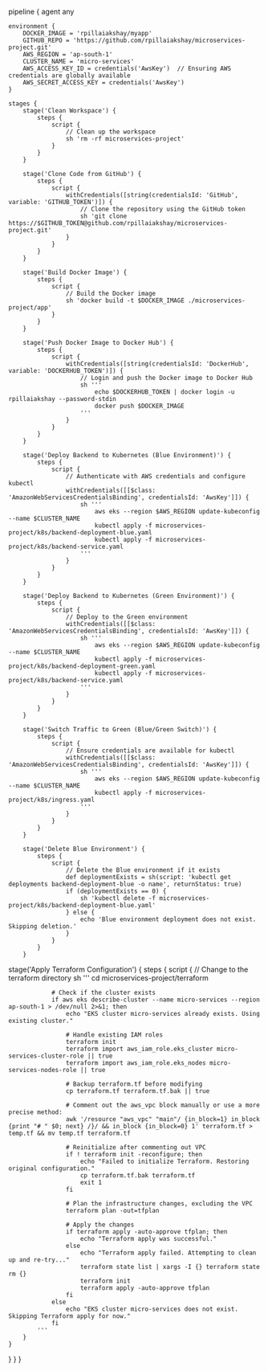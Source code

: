 pipeline {
    agent any

    environment {
        DOCKER_IMAGE = 'rpillaiakshay/myapp'
        GITHUB_REPO = 'https://github.com/rpillaiakshay/microservices-project.git'
        AWS_REGION = 'ap-south-1'
        CLUSTER_NAME = 'micro-services'
        AWS_ACCESS_KEY_ID = credentials('AwsKey')  // Ensuring AWS credentials are globally available
        AWS_SECRET_ACCESS_KEY = credentials('AwsKey')
    }

    stages {
        stage('Clean Workspace') {
            steps {
                script {
                    // Clean up the workspace
                    sh 'rm -rf microservices-project'
                }
            }
        }

        stage('Clone Code from GitHub') {
            steps {
                script {
                    withCredentials([string(credentialsId: 'GitHub', variable: 'GITHUB_TOKEN')]) {
                        // Clone the repository using the GitHub token
                        sh 'git clone https://$GITHUB_TOKEN@github.com/rpillaiakshay/microservices-project.git'
                    }
                }
            }
        }

        stage('Build Docker Image') {
            steps {
                script {
                    // Build the Docker image
                    sh 'docker build -t $DOCKER_IMAGE ./microservices-project/app'
                }
            }
        }

        stage('Push Docker Image to Docker Hub') {
            steps {
                script {
                    withCredentials([string(credentialsId: 'DockerHub', variable: 'DOCKERHUB_TOKEN')]) {
                        // Login and push the Docker image to Docker Hub
                        sh '''
                            echo $DOCKERHUB_TOKEN | docker login -u rpillaiakshay --password-stdin
                            docker push $DOCKER_IMAGE
                        '''
                    }
                }
            }
        }

        stage('Deploy Backend to Kubernetes (Blue Environment)') {
            steps {
                script {
                    // Authenticate with AWS credentials and configure kubectl
                    withCredentials([[$class: 'AmazonWebServicesCredentialsBinding', credentialsId: 'AwsKey']]) {
                        sh '''
                            aws eks --region $AWS_REGION update-kubeconfig --name $CLUSTER_NAME
                            kubectl apply -f microservices-project/k8s/backend-deployment-blue.yaml
                            kubectl apply -f microservices-project/k8s/backend-service.yaml
                        '''
                    }
                }
            }
        }

        stage('Deploy Backend to Kubernetes (Green Environment)') {
            steps {
                script {
                    // Deploy to the Green environment
                    withCredentials([[$class: 'AmazonWebServicesCredentialsBinding', credentialsId: 'AwsKey']]) {
                        sh '''
                            aws eks --region $AWS_REGION update-kubeconfig --name $CLUSTER_NAME
                            kubectl apply -f microservices-project/k8s/backend-deployment-green.yaml
                            kubectl apply -f microservices-project/k8s/backend-service.yaml
                        '''
                    }
                }
            }
        }

        stage('Switch Traffic to Green (Blue/Green Switch)') {
            steps {
                script {
                    // Ensure credentials are available for kubectl
                    withCredentials([[$class: 'AmazonWebServicesCredentialsBinding', credentialsId: 'AwsKey']]) {
                        sh '''
                            aws eks --region $AWS_REGION update-kubeconfig --name $CLUSTER_NAME
                            kubectl apply -f microservices-project/k8s/ingress.yaml
                        '''
                    }
                }
            }
        }

        stage('Delete Blue Environment') {
            steps {
                script {
                    // Delete the Blue environment if it exists
                    def deploymentExists = sh(script: 'kubectl get deployments backend-deployment-blue -o name', returnStatus: true)
                    if (deploymentExists == 0) {
                        sh 'kubectl delete -f microservices-project/k8s/backend-deployment-blue.yaml'
                    } else {
                        echo 'Blue environment deployment does not exist. Skipping deletion.'
                    }
                }
            }
        }
stage('Apply Terraform Configuration') {
    steps {
        script {
            // Change to the terraform directory
            sh '''
                cd microservices-project/terraform

                # Check if the cluster exists
                if aws eks describe-cluster --name micro-services --region ap-south-1 > /dev/null 2>&1; then
                    echo "EKS cluster micro-services already exists. Using existing cluster."

                    # Handle existing IAM roles
                    terraform init
                    terraform import aws_iam_role.eks_cluster micro-services-cluster-role || true
                    terraform import aws_iam_role.eks_nodes micro-services-nodes-role || true

                    # Backup terraform.tf before modifying
                    cp terraform.tf terraform.tf.bak || true

                    # Comment out the aws_vpc block manually or use a more precise method:
                    awk '/resource "aws_vpc" "main"/ {in_block=1} in_block {print "# " $0; next} /}/ && in_block {in_block=0} 1' terraform.tf > temp.tf && mv temp.tf terraform.tf

                    # Reinitialize after commenting out VPC
                    if ! terraform init -reconfigure; then
                        echo "Failed to initialize Terraform. Restoring original configuration."
                        cp terraform.tf.bak terraform.tf
                        exit 1
                    fi

                    # Plan the infrastructure changes, excluding the VPC
                    terraform plan -out=tfplan

                    # Apply the changes
                    if terraform apply -auto-approve tfplan; then
                        echo "Terraform apply was successful."
                    else
                        echo "Terraform apply failed. Attempting to clean up and re-try..."
                        terraform state list | xargs -I {} terraform state rm {}
                        terraform init
                        terraform apply -auto-approve tfplan
                    fi
                else
                    echo "EKS cluster micro-services does not exist. Skipping Terraform apply for now."
                fi
            '''
        }
    }
}
    }
}
